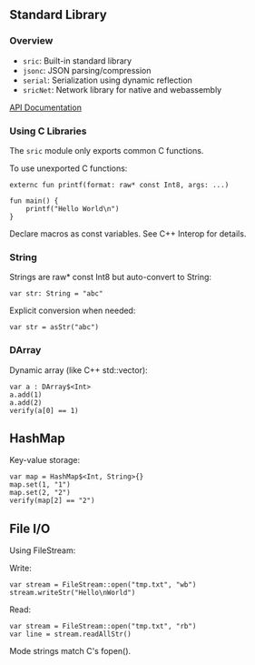 ## Standard Library

### Overview
- `sric`: Built-in standard library  
- `jsonc`: JSON parsing/compression  
- `serial`: Serialization using dynamic reflection  
- `sricNet`: Network library for native and webassembly

[API Documentation](/apidoc.html)  

### Using C Libraries  
The `sric` module only exports common C functions.  

To use unexported C functions:  
```sric
externc fun printf(format: raw* const Int8, args: ...)

fun main() {
    printf("Hello World\n")
}
```
Declare macros as const variables. See C++ Interop for details.

### String
Strings are raw* const Int8 but auto-convert to String:

```sric
var str: String = "abc"
```
Explicit conversion when needed:

```sric
var str = asStr("abc")
```
### DArray
Dynamic array (like C++ std::vector):

```sric
var a : DArray$<Int>
a.add(1)
a.add(2)
verify(a[0] == 1)
```
## HashMap
Key-value storage:

```sric
var map = HashMap$<Int, String>{}
map.set(1, "1")
map.set(2, "2")
verify(map[2] == "2")
```
## File I/O
Using FileStream:

Write:
```sric
var stream = FileStream::open("tmp.txt", "wb")
stream.writeStr("Hello\nWorld")
```
Read:

```sric
var stream = FileStream::open("tmp.txt", "rb")
var line = stream.readAllStr()
```
Mode strings match C's fopen().
